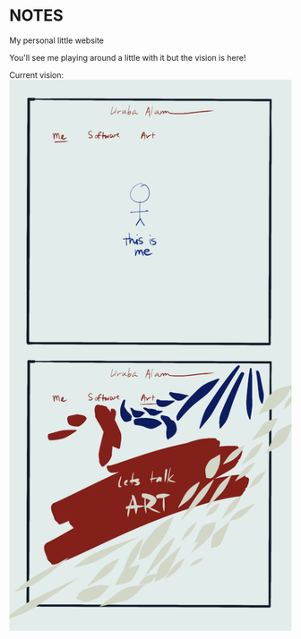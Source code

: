 # NOTES
My personal little website 

You'll see me playing around a little with it but the vision is here!

Current vision:
![Alt text](images/visionPlan.jpg)

